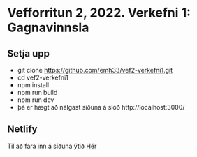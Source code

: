 # Vefforritun 2, 2022. Verkefni 1: Gagnavinnsla

## Setja upp

- git clone https://github.com/emh33/vef2-verkefni1.git
- cd vef2-verkefni1
- npm install
- npm run build
- npm run dev
- þá er hægt að nálgast síðuna á slóð http://localhost:3000/

## Netlify

Til að fara inn á síðuna ýtið [Hér](https://loving-minsky-e5c639.netlify.app/)
